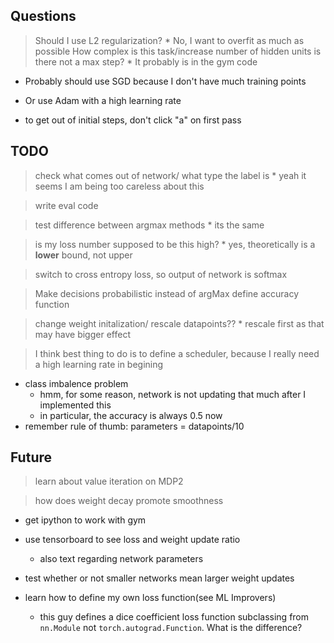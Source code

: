 ## Questions
> Should I use L2 regularization?
    * No, I want to overfit as much as possible
> How complex is this task/increase number of hidden units
> is there not a max step?
    * It probably is in the gym code

* Probably should use SGD because I don't have much training points
* Or use Adam with a high learning rate

* to get out of initial steps, don't click "a" on first pass

## TODO
> check what comes out of network/ what type the label is
    * yeah it seems I am being too careless about this

> write eval code

> test difference between argmax methods
    * its the same

> is my loss number supposed to be this high?
    * yes, theoretically is a **lower** bound, not upper

> switch to cross entropy loss, so output of network is softmax

> Make decisions probabilistic instead of argMax
> define accuracy function

> change weight initalization/ rescale datapoints??
    * rescale first as that may have bigger effect

> I think best thing to do is to define a scheduler, because I really need a high learning rate in begining


* class imbalence problem
    * hmm, for some reason, network is not updating that much after I implemented this
    * in particular, the accuracy is always 0.5 now
* remember rule of thumb: parameters = datapoints/10


## Future
> learn about value iteration on MDP2

> how does weight decay promote smoothness
* get ipython to work with gym
* use tensorboard to see loss and weight update ratio
    * also text regarding network parameters

* test whether or not smaller networks mean larger weight updates
* learn how to define my own loss function(see ML Improvers)
    * this guy defines a dice coefficient loss function subclassing from `nn.Module` not `torch.autograd.Function`. What is the difference?
